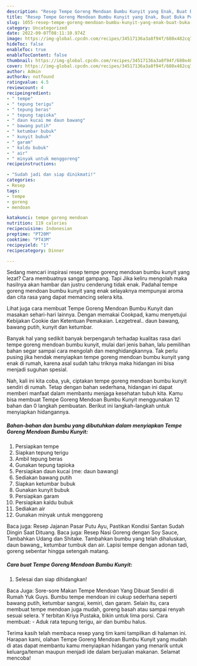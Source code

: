 ```yaml
---
description: "Resep Tempe Goreng Mendoan Bumbu Kunyit yang Enak, Buat Buka Puasa}"
title: "Resep Tempe Goreng Mendoan Bumbu Kunyit yang Enak, Buat Buka Puasa}"
slug: 1055-resep-tempe-goreng-mendoan-bumbu-kunyit-yang-enak-buat-buka-puasa
category: Uncategorized
date: 2022-09-07T08:11:10.974Z
image: https://img-global.cpcdn.com/recipes/34517136a3a8f94f/680x482cq70/tempe-goreng-mendoan-bumbu-kunyit-foto-resep-utama.jpg
hideToc: false
enableToc: true
enableTocContent: false
thumbnail: https://img-global.cpcdn.com/recipes/34517136a3a8f94f/680x482cq70/tempe-goreng-mendoan-bumbu-kunyit-foto-resep-utama.jpg
cover: https://img-global.cpcdn.com/recipes/34517136a3a8f94f/680x482cq70/tempe-goreng-mendoan-bumbu-kunyit-foto-resep-utama.jpg
author: Admin
authorAv: notfound
ratingvalue: 4.5
reviewcount: 4
recipeingredient:
- " tempe"
- " tepung terigu"
- " tepung beras"
- " tepung tapioka"
- " daun kucai me daun bawang"
- " bawang putih"
- " ketumbar bubuk"
- " kunyit bubuk"
- " garam"
- " kaldu bubuk"
- " air"
- " minyak untuk menggoreng"
recipeinstructions:

- "Sudah jadi dan siap dinikmati!"
categories:
- Resep
tags:
- tempe
- goreng
- mendoan

katakunci: tempe goreng mendoan 
nutrition: 119 calories
recipecuisine: Indonesian
preptime: "PT20M"
cooktime: "PT43M"
recipeyield: "1"
recipecategory: Dinner

---
```



Sedang mencari inspirasi resep tempe goreng mendoan bumbu kunyit yang lezat? Cara membuatnya sangat gampang. Tapi Jika keliru mengolah maka hasilnya akan hambar dan justru cenderung tidak enak. Padahal tempe goreng mendoan bumbu kunyit yang enak selayaknya mempunyai aroma dan cita rasa yang dapat memancing selera kita.


Lihat juga cara membuat Tempe Goreng Mendoan Bumbu Kunyit dan masakan sehari-hari lainnya. Dengan memakai Cookpad, kamu menyetujui Kebijakan Cookie dan Ketentuan Pemakaian. Lezgetreal.. daun bawang, bawang putih, kunyit dan ketumbar.

Banyak hal yang sedikit banyak berpengaruh terhadap kualitas rasa dari tempe goreng mendoan bumbu kunyit, mulai dari jenis bahan, lalu pemilihan bahan segar sampai cara mengolah dan menghidangkannya. Tak perlu pusing jika hendak menyiapkan tempe goreng mendoan bumbu kunyit yang enak di rumah, karena asal sudah tahu triknya maka hidangan ini bisa menjadi suguhan spesial.


Nah, kali ini kita coba, yuk, ciptakan tempe goreng mendoan bumbu kunyit sendiri di rumah. Tetap dengan bahan sederhana, hidangan ini dapat memberi manfaat dalam membantu menjaga kesehatan tubuh kita. Kamu bisa membuat Tempe Goreng Mendoan Bumbu Kunyit menggunakan 12 bahan dan 0 langkah pembuatan. Berikut ini langkah-langkah untuk menyiapkan hidangannya.

<!--inarticleads1-->

##### Bahan-bahan dan bumbu yang dibutuhkan dalam menyiapkan Tempe Goreng Mendoan Bumbu Kunyit:

1. Persiapkan  tempe
1. Siapkan  tepung terigu
1. Ambil  tepung beras
1. Gunakan  tepung tapioka
1. Persiapkan  daun kucai (me: daun bawang)
1. Sediakan  bawang putih
1. Siapkan  ketumbar bubuk
1. Gunakan  kunyit bubuk
1. Persiapkan  garam
1. Persiapkan  kaldu bubuk
1. Sediakan  air
1. Gunakan  minyak untuk menggoreng


Baca juga: Resep Jajanan Pasar Putu Ayu, Pastikan Kondisi Santan Sudah Dingin Saat Dituang. Baca juga: Resep Nasi Goreng dengan Soy Sauce, Tambahkan Udang dan Shitake. Tambahkan bumbu yang telah dihaluskan, daun bawang,, ketumbar tumbuk dan air. Lapisi tempe dengan adonan tadi, goreng sebentar hingga setengah matang. 

<!--inarticleads2-->

##### Cara buat Tempe Goreng Mendoan Bumbu Kunyit:


1. Selesai dan siap dihidangkan!

Baca Juga: Sore-sore Makan Tempe Mendoan Yang Dibuat Sendiri di Rumah Yuk Guys. Bumbu tempe mendoan ini cukup sederhana seperti bawang putih, ketumbar sangrai, kemiri, dan garam. Selain itu, cara membuat tempe mendoan juga mudah, goreng basah atau sampai renyah sesuai selera. Y terbitan Kriya Pustaka, bikin untuk lima porsi. Cara membuat: - Aduk rata tepung terigu, air dan bumbu halus. 

Terima kasih telah membaca resep yang tim kami tampilkan di halaman ini. Harapan kami, olahan Tempe Goreng Mendoan Bumbu Kunyit yang mudah di atas dapat membantu kamu menyiapkan hidangan yang menarik untuk keluarga/teman maupun menjadi ide dalam berjualan makanan. Selamat mencoba!
